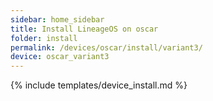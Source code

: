 ```yaml
---
sidebar: home_sidebar
title: Install LineageOS on oscar
folder: install
permalink: /devices/oscar/install/variant3/
device: oscar_variant3
---
```

{% include templates/device_install.md %}
